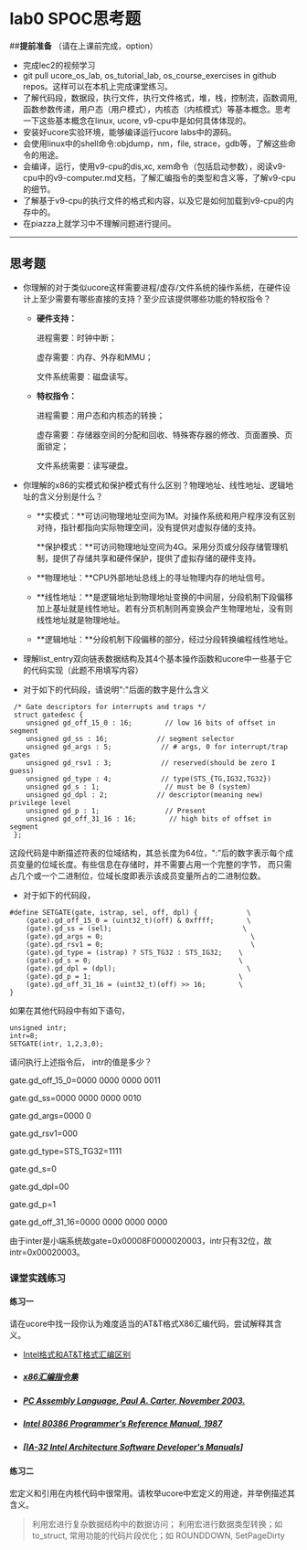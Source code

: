 # lab0 SPOC思考题

\##**提前准备** （请在上课前完成，option）

- 完成lec2的视频学习
- git pull ucore_os_lab, os_tutorial_lab, os_course_exercises in github repos。这样可以在本机上完成课堂练习。
- 了解代码段，数据段，执行文件，执行文件格式，堆，栈，控制流，函数调用,函数参数传递，用户态（用户模式），内核态（内核模式）等基本概念。思考一下这些基本概念在linux, ucore, v9-cpu中是如何具体体现的。
- 安装好ucore实验环境，能够编译运行ucore labs中的源码。
- 会使用linux中的shell命令:objdump，nm，file, strace，gdb等，了解这些命令的用途。
- 会编译，运行，使用v9-cpu的dis,xc, xem命令（包括启动参数），阅读v9-cpu中的v9-computer.md文档，了解汇编指令的类型和含义等，了解v9-cpu的细节。
- 了解基于v9-cpu的执行文件的格式和内容，以及它是如何加载到v9-cpu的内存中的。
- 在piazza上就学习中不理解问题进行提问。

------

## 思考题

- 你理解的对于类似ucore这样需要进程/虚存/文件系统的操作系统，在硬件设计上至少需要有哪些直接的支持？至少应该提供哪些功能的特权指令？

  - **硬件支持：**

    进程需要：时钟中断；

    虚存需要：内存、外存和MMU；

    文件系统需要：磁盘读写。

  - **特权指令：**

    进程需要：用户态和内核态的转换；

    虚存需要：存储器空间的分配和回收、特殊寄存器的修改、页面置换、页面锁定；

    文件系统需要：读写硬盘。

- 你理解的x86的实模式和保护模式有什么区别？物理地址、线性地址、逻辑地址的含义分别是什么？

  - **实模式：**可访问物理地址空间为1M。对操作系统和用户程序没有区别对待，指针都指向实际物理空间，没有提供对虚拟存储的支持。

    **保护模式：**可访问物理地址空间为4G。采用分页或分段存储管理机制，提供了存储共享和硬件保护，提供了虚拟存储的硬件支持。

  - **物理地址：**CPU外部地址总线上的寻址物理内存的地址信号。

  - **线性地址：**是逻辑地址到物理地址变换的中间层，分段机制下段偏移加上基址就是线性地址。若有分页机制则再变换会产生物理地址，没有则线性地址就是物理地址。

  - **逻辑地址：**分段机制下段偏移的部分，经过分段转换编程线性地址。


- 理解list_entry双向链表数据结构及其4个基本操作函数和ucore中一些基于它的代码实现（此题不用填写内容）


- 对于如下的代码段，请说明":"后面的数字是什么含义

```
 /* Gate descriptors for interrupts and traps */
 struct gatedesc {
    unsigned gd_off_15_0 : 16;        // low 16 bits of offset in segment
    unsigned gd_ss : 16;            // segment selector
    unsigned gd_args : 5;            // # args, 0 for interrupt/trap gates
    unsigned gd_rsv1 : 3;            // reserved(should be zero I guess)
    unsigned gd_type : 4;            // type(STS_{TG,IG32,TG32})
    unsigned gd_s : 1;                // must be 0 (system)
    unsigned gd_dpl : 2;            // descriptor(meaning new) privilege level
    unsigned gd_p : 1;                // Present
    unsigned gd_off_31_16 : 16;        // high bits of offset in segment
 };

```

这段代码是中断描述符表的位域结构，其总长度为64位，":"后的数字表示每个成员变量的位域长度。有些信息在存储时，并不需要占用一个完整的字节， 而只需占几个或一个二进制位，位域长度即表示该成员变量所占的二进制位数。

- 对于如下的代码段，

```
#define SETGATE(gate, istrap, sel, off, dpl) {            \
    (gate).gd_off_15_0 = (uint32_t)(off) & 0xffff;        \
    (gate).gd_ss = (sel);                                \
    (gate).gd_args = 0;                                    \
    (gate).gd_rsv1 = 0;                                    \
    (gate).gd_type = (istrap) ? STS_TG32 : STS_IG32;    \
    (gate).gd_s = 0;                                    \
    (gate).gd_dpl = (dpl);                                \
    (gate).gd_p = 1;                                    \
    (gate).gd_off_31_16 = (uint32_t)(off) >> 16;        \
}

```

如果在其他代码段中有如下语句，

```
unsigned intr;
intr=8;
SETGATE(intr, 1,2,3,0);

```

请问执行上述指令后， intr的值是多少？

gate.gd_off\_15\_0=0000 0000 0000 0011

gate.gd_ss=0000 0000 0000 0010

gate.gd_args=0000 0

gate.gd_rsv1=000

gate.gd_type=STS_TG32=1111

gate.gd_s=0

gate.gd_dpl=00

gate.gd_p=1

gate.gd_off\_31\_16=0000 0000 0000 0000

由于inter是小端系统故gate=0x00008F0000020003，intr只有32位，故intr=0x00020003。

### 课堂实践练习

#### 练习一

请在ucore中找一段你认为难度适当的AT&T格式X86汇编代码，尝试解释其含义。

- [Intel格式和AT&T格式汇编区别](http://www.cnblogs.com/hdk1993/p/4820353.html)

- ##### [x86汇编指令集  ](http://hiyyp1234.blog.163.com/blog/static/67786373200981811422948/)

- ##### [PC Assembly Language, Paul A. Carter, November 2003.](https://pdos.csail.mit.edu/6.828/2016/readings/pcasm-book.pdf)

- ##### [*Intel 80386 Programmer's Reference Manual*, 1987](https://pdos.csail.mit.edu/6.828/2016/readings/i386/toc.htm)

- ##### [[IA-32 Intel Architecture Software Developer's Manuals](http://www.intel.com/content/www/us/en/processors/architectures-software-developer-manuals.html)]

#### 练习二

宏定义和引用在内核代码中很常用。请枚举ucore中宏定义的用途，并举例描述其含义。

> 利用宏进行复杂数据结构中的数据访问； 利用宏进行数据类型转换；如 to_struct, 常用功能的代码片段优化；如 ROUNDDOWN, SetPageDirty